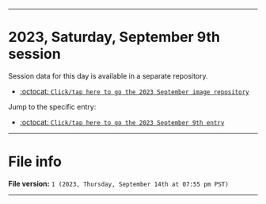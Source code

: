 
***

# 2023, Saturday, September 9th session

Session data for this day is available in a separate repository.

- [:octocat: `Click/tap here to go the 2023 September image repository`](https://github.com/seanpm2001/SeansLifeArchive_Images_MotorWorld_CarFactory_Y2023_V2/)

Jump to the specific entry:

- [:octocat: `Click/tap here to go the 2023 September 9th entry`](https://github.com/seanpm2001/SeansLifeArchive_Images_MotorWorld_CarFactory_Y2023_V2/tree/SeansLifeArchive_Images_MotorWorld_CarFactory_Y2023_V2_Main-dev/09_September/09/)

***

# File info

**File version:** `1 (2023, Thursday, September 14th at 07:55 pm PST)`

***
